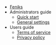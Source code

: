 * [Feniks](/)
* Administrators guide
  * [Quick start](/admin/quickstart)
  * [General settings](/admin/general)
* Users guide
  * [Terms of service](/terms-of-service)
  * [Privacy policy](/privacy-policy)

